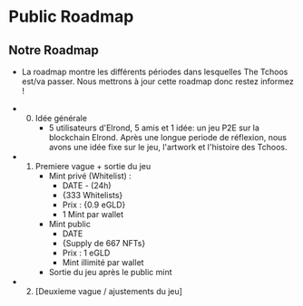 # Public Roadmap

## Notre Roadmap
- La roadmap montre les différents périodes dans lesquelles The Tchoos est/va passer. Nous mettrons à jour cette roadmap donc restez informez !

- 0) Idée générale
     - 5 utilisateurs d'Elrond, 5 amis et 1 idée: un jeu P2E sur la blockchain Elrond. Après une longue periode de réflexion, nous avons une idée fixe sur le jeu, l'artwork et l'histoire des Tchoos.

- 1) Premiere vague + sortie du jeu
     - Mint privé (Whitelist) :
         - DATE - (24h)
         - {333 Whitelists}
         - Prix : {0.9 eGLD} 
         - 1 Mint par wallet
     - Mint public
         - DATE
         - {Supply de 667 NFTs}
         - Prix : 1 eGLD
         - Mint illimité par wallet
     - Sortie du jeu après le public mint

- 2) [Deuxieme vague / ajustements du jeu]